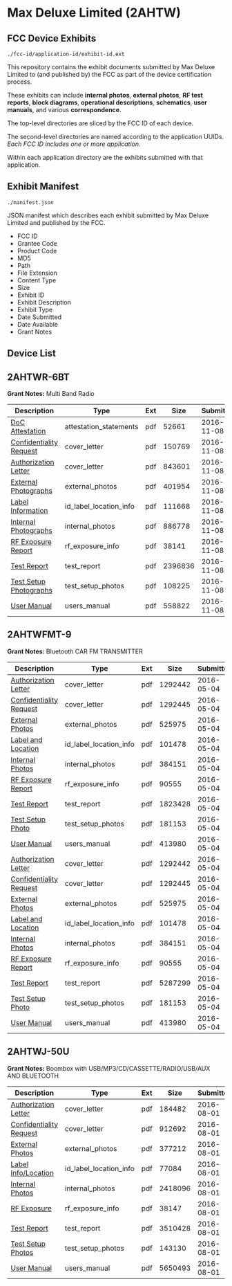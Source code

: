 # Max Deluxe Limited (2AHTW)
## FCC Device Exhibits

```
./fcc-id/application-id/exhibit-id.ext
```

This repository contains the exhibit documents submitted by Max Deluxe Limited to (and published by) the FCC as part of the device certification process.

These exhibits can include **internal photos**, **external photos**, **RF test reports**, **block diagrams**, **operational descriptions**, **schematics**, **user manuals**, and various **correspondence**.

The top-level directories are sliced by the FCC ID of each device.

The second-level directories are named according to the application UUIDs. *Each FCC ID includes one or more application.*

Within each application directory are the exhibits submitted with that application. 

## Exhibit Manifest

```
./manifest.json
```

JSON manifest which describes each exhibit submitted by Max Deluxe Limited and published by the FCC.

- FCC ID
- Grantee Code
- Product Code
- MD5
- Path
- File Extension
- Content Type
- Size
- Exhibit ID
- Exhibit Description
- Exhibit Type
- Date Submitted
- Date Available
- Grant Notes

## Device List
## 2AHTWR-6BT
**Grant Notes:** Multi Band Radio

| Description | Type | Ext | Size | Submitted | Available |
| ----------- | ---- | --- | ---- | --------- | --------- |
| [DoC Attestation](2AHTWR-6BT/3742d03d62242466260dcfe9249e867c/3189965.pdf) | attestation_statements | pdf | 52661 | 2016-11-08 | 2016-11-08 |
| [Confidentiality Request](2AHTWR-6BT/3742d03d62242466260dcfe9249e867c/3189963.pdf) | cover_letter | pdf | 150769 | 2016-11-08 | 2016-11-08 |
| [Authorization Letter](2AHTWR-6BT/3742d03d62242466260dcfe9249e867c/3189964.pdf) | cover_letter | pdf | 843601 | 2016-11-08 | 2016-11-08 |
| [External Photographs](2AHTWR-6BT/3742d03d62242466260dcfe9249e867c/3189968.pdf) | external_photos | pdf | 401954 | 2016-11-08 | 2016-11-08 |
| [Label Information](2AHTWR-6BT/3742d03d62242466260dcfe9249e867c/3189971.pdf) | id_label_location_info | pdf | 111668 | 2016-11-08 | 2016-11-08 |
| [Internal Photographs](2AHTWR-6BT/3742d03d62242466260dcfe9249e867c/3189969.pdf) | internal_photos | pdf | 886778 | 2016-11-08 | 2016-11-08 |
| [RF Exposure Report](2AHTWR-6BT/3742d03d62242466260dcfe9249e867c/3189966.pdf) | rf_exposure_info | pdf | 38141 | 2016-11-08 | 2016-11-08 |
| [Test Report](2AHTWR-6BT/3742d03d62242466260dcfe9249e867c/3189972.pdf) | test_report | pdf | 2396836 | 2016-11-08 | 2016-11-08 |
| [Test Setup Photographs](2AHTWR-6BT/3742d03d62242466260dcfe9249e867c/3189967.pdf) | test_setup_photos | pdf | 108225 | 2016-11-08 | 2016-11-08 |
| [User Manual](2AHTWR-6BT/3742d03d62242466260dcfe9249e867c/3189970.pdf) | users_manual | pdf | 558822 | 2016-11-08 | 2016-11-08 |
## 2AHTWFMT-9
**Grant Notes:** Bluetooth CAR FM TRANSMITTER

| Description | Type | Ext | Size | Submitted | Available |
| ----------- | ---- | --- | ---- | --------- | --------- |
| [Authorization Letter](2AHTWFMT-9/5e74fedfaa3568211dd432f52207770f/2979200.pdf) | cover_letter | pdf | 1292442 | 2016-05-04 | 2016-05-04 |
| [Confidentiality Request](2AHTWFMT-9/5e74fedfaa3568211dd432f52207770f/2979201.pdf) | cover_letter | pdf | 1292445 | 2016-05-04 | 2016-05-04 |
| [External Photos](2AHTWFMT-9/5e74fedfaa3568211dd432f52207770f/2979202.pdf) | external_photos | pdf | 525975 | 2016-05-04 | 2016-05-04 |
| [Label and Location](2AHTWFMT-9/5e74fedfaa3568211dd432f52207770f/2979203.pdf) | id_label_location_info | pdf | 101478 | 2016-05-04 | 2016-05-04 |
| [Internal Photos](2AHTWFMT-9/5e74fedfaa3568211dd432f52207770f/2979204.pdf) | internal_photos | pdf | 384151 | 2016-05-04 | 2016-05-04 |
| [RF Exposure Report](2AHTWFMT-9/5e74fedfaa3568211dd432f52207770f/2979206.pdf) | rf_exposure_info | pdf | 90555 | 2016-05-04 | 2016-05-04 |
| [Test Report](2AHTWFMT-9/5e74fedfaa3568211dd432f52207770f/2979208.pdf) | test_report | pdf | 1823428 | 2016-05-04 | 2016-05-04 |
| [Test Setup Photo](2AHTWFMT-9/5e74fedfaa3568211dd432f52207770f/2979209.pdf) | test_setup_photos | pdf | 181153 | 2016-05-04 | 2016-05-04 |
| [User Manual](2AHTWFMT-9/5e74fedfaa3568211dd432f52207770f/2979210.pdf) | users_manual | pdf | 413980 | 2016-05-04 | 2016-05-04 |
| [Authorization Letter](2AHTWFMT-9/806d2bd6ba294ec9d94a82acd254309e/2979200.pdf) | cover_letter | pdf | 1292442 | 2016-05-04 | 2016-05-04 |
| [Confidentiality Request](2AHTWFMT-9/806d2bd6ba294ec9d94a82acd254309e/2979201.pdf) | cover_letter | pdf | 1292445 | 2016-05-04 | 2016-05-04 |
| [External Photos](2AHTWFMT-9/806d2bd6ba294ec9d94a82acd254309e/2979202.pdf) | external_photos | pdf | 525975 | 2016-05-04 | 2016-05-04 |
| [Label and Location](2AHTWFMT-9/806d2bd6ba294ec9d94a82acd254309e/2979203.pdf) | id_label_location_info | pdf | 101478 | 2016-05-04 | 2016-05-04 |
| [Internal Photos](2AHTWFMT-9/806d2bd6ba294ec9d94a82acd254309e/2979204.pdf) | internal_photos | pdf | 384151 | 2016-05-04 | 2016-05-04 |
| [RF Exposure Report](2AHTWFMT-9/806d2bd6ba294ec9d94a82acd254309e/2979206.pdf) | rf_exposure_info | pdf | 90555 | 2016-05-04 | 2016-05-04 |
| [Test Report](2AHTWFMT-9/806d2bd6ba294ec9d94a82acd254309e/2979232.pdf) | test_report | pdf | 5287299 | 2016-05-04 | 2016-05-04 |
| [Test Setup Photo](2AHTWFMT-9/806d2bd6ba294ec9d94a82acd254309e/2979209.pdf) | test_setup_photos | pdf | 181153 | 2016-05-04 | 2016-05-04 |
| [User Manual](2AHTWFMT-9/806d2bd6ba294ec9d94a82acd254309e/2979210.pdf) | users_manual | pdf | 413980 | 2016-05-04 | 2016-05-04 |
## 2AHTWJ-50U
**Grant Notes:** Boombox with USB/MP3/CD/CASSETTE/RADIO/USB/AUX AND BLUETOOTH

| Description | Type | Ext | Size | Submitted | Available |
| ----------- | ---- | --- | ---- | --------- | --------- |
| [Authorization Letter](2AHTWJ-50U/6d6ecc214acdc4d4c75824e6d809e869/3083188.pdf) | cover_letter | pdf | 184482 | 2016-08-01 | 2016-08-01 |
| [Confidentiality Request](2AHTWJ-50U/6d6ecc214acdc4d4c75824e6d809e869/3083187.pdf) | cover_letter | pdf | 912692 | 2016-08-01 | 2016-08-01 |
| [External Photos](2AHTWJ-50U/6d6ecc214acdc4d4c75824e6d809e869/3083189.pdf) | external_photos | pdf | 377212 | 2016-08-01 | 2016-08-01 |
| [Label Info/Location](2AHTWJ-50U/6d6ecc214acdc4d4c75824e6d809e869/3083192.pdf) | id_label_location_info | pdf | 77084 | 2016-08-01 | 2016-08-01 |
| [Internal Photos](2AHTWJ-50U/6d6ecc214acdc4d4c75824e6d809e869/3083190.pdf) | internal_photos | pdf | 2418096 | 2016-08-01 | 2016-08-01 |
| [RF Exposure](2AHTWJ-50U/6d6ecc214acdc4d4c75824e6d809e869/3083195.pdf) | rf_exposure_info | pdf | 38147 | 2016-08-01 | 2016-08-01 |
| [Test Report](2AHTWJ-50U/6d6ecc214acdc4d4c75824e6d809e869/3083194.pdf) | test_report | pdf | 3510428 | 2016-08-01 | 2016-08-01 |
| [Test Setup Photos](2AHTWJ-50U/6d6ecc214acdc4d4c75824e6d809e869/3083191.pdf) | test_setup_photos | pdf | 143130 | 2016-08-01 | 2016-08-01 |
| [User Manual](2AHTWJ-50U/6d6ecc214acdc4d4c75824e6d809e869/3083193.pdf) | users_manual | pdf | 5650493 | 2016-08-01 | 2016-08-01 |
